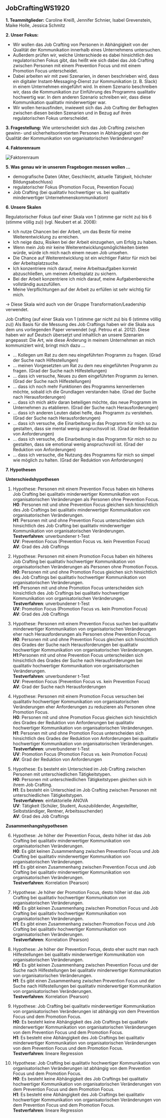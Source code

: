 
## JobCraftingWS1920

**1. Teammitglieder:** Caroline Kreiß, Jennifer Schnier, Isabel Grevenstein, Maike Holle, Jessica Schmitz

**2. Unser Fokus:** 

* Wir wollen das Job Crafting von Personen in Abhängigkeit von der Qualität der Kommunikation innerhalb eines Unternehmens untersuchen.
* Außerdem prüfen wir, welche Unterschiede es dabei hinsichtlich des regulatorischen Fokus gibt, das heißt wie sich dabei das Job Crafting zwischen Personen mit einem Prevention Focus und mit einem Promotion Focus unterscheidet.
* Dabei arbeiten wir mit zwei Szenarien, in denen beschrieben wird, dass ein digitaler Instant-Messaging-Dienst zur Kommunikation (z. B. Slack) in einem Unternehmen eingeführt wird. In einem Szenario beschreiben wir, dass die Kommunikation zur Einführung des Programms qualitativ hochwertig war. In dem anderen Szenario schreiben wir, dass diese Kommunikation qualitativ minderwertiger war. 
* Wir wollen herausfinden, inwieweit sich das Job Crafting der Befragten zwischen diesen beiden Szenarien und in Bezug auf ihren regulatorischen Fokus unterscheidet.

**3. Fragestellung:** Wie unterscheidet sich das Job Crafting zwischen gewinn- und sicherheitsorientierten Personen in Abhängigkeit von der Qualität der Kommunikation von organisatorischen Veränderungen?

**4. Faktorenraum**

![Faktorenraum](https://raw.githubusercontent.com/JessicaS2512/JobCraftingWS1920/master/images/Faktorenraum%20Job%20Crafting.png)

**5. Was genau wir in unserem Fragebogen messen wollen ...**

* demografische Daten (Alter, Geschlecht, aktuelle Tätigkeit, höchster Bildungsabschluss)
* regulatorischer Fokus (Promotion Focus, Prevention Focus)
* Job Crafting (bei qualitativ hochwertiger vs. bei qualitativ minderwertiger Unternehmenskommunikation)

**6. Unsere Skalen**

Regulatorischer Fokus (auf einer Skala von 1 (stimme gar nicht zu) bis 6 (stimme völlig zu)) (vgl. Neubert et al. 2008):

* Ich nutze Chancen bei der Arbeit, um das Beste für meine Weiterentwicklung zu erreichen.
* Ich neige dazu, Risiken bei der Arbeit einzugehen, um Erfolg zu haben.
* Wenn mein Job mir keine Weiterentwicklungsmöglichkeiten bieten würde, würde ich mich nach einem neuen Job umsehen.
* Die Chance auf Weiterentwicklung ist ein wichtiger Faktor für mich bei der Arbeitsplatzsuche.
* Ich konzentriere mich darauf, meine Arbeitsaufgaben korrekt abzuschließen, um meinen Arbeitsplatz zu sichern.
* Bei der Arbeit konzentriere ich mich darauf, meine Aufgabenbereiche vollständig auszufüllen.
* Meine Verpflichtungen auf der Arbeit zu erfüllen ist sehr wichtig für mich.

-> Diese Skala wird auch von der Gruppe Transformation/Leadership verwendet.

Job Crafting (auf einer Skala von 1 (stimme gar nicht zu) bis 6 (stimme völlig zu)) 
Als Basis für die Messung des Job Craftings haben wir die Skala aus dem uns vorliegenden Paper verwendet (vgl. Petrou et al. 2012). Diese haben wir auf Deutsch übersetzt und inhaltlich an unsere Szenarien angepasst:
Die Art, wie diese Änderung in meinem Unternehmen an mich kommuniziert wird, bringt mich dazu ...

* ... Kollegen um Rat zu dem neu eingeführten Programm zu fragen. (Grad der Suche nach Hilfestellungen)
* ... meinen Vorgesetzten um Rat zu dem neu eingeführten Programm zu fragen. (Grad der Suche nach Hilfestellungen)
* ... dass ich versuche, Neues zu dem eingeführten Programm zu lernen. (Grad der Suche nach Hilfestellungen)  
* ... dass ich noch mehr Funktionen des Programms kennenlernen möchte, sobald ich die Grundlagen verstanden habe. (Grad der Suche nach Herausforderungen)
* ... dass ich mich aktiv daran beteiligen möchte, das neue Programm im Unternehmen zu etablieren. (Grad der Suche nach Herausforderungen)
* ... dass ich anderen Leuten dabei helfe, das Programm zu verstehen. (Grad der Suche nach Herausforderungen)  
* ... dass ich versuche, die Einarbeitung in das Programm für mich so zu gestalten, dass sie mental wenig anspruchsvoll ist. (Grad der Reduktion von Anforderungen)
* ... dass ich versuche, die Einarbeitung in das Programm für mich so zu gestalten, dass sie emotional wenig anspruchsvoll ist. (Grad der Reduktion von Anforderungen)
* ... dass ich versuche, die Nutzung des Programms für mich so simpel wie möglich zu halten. (Grad der Reduktion von Anforderungen)

**7. Hypothesen**

**Unterschiedshypothesen**

1. Hypothese: Personen mit einem Prevention Focus haben ein höheres Job Crafting bei qualitativ minderwertiger Kommunikation von organisatorischen Veränderungen als Personen ohne Prevention Focus.  
**H0**: Personen mit und ohne Prevention Focus gleichen sich hinsichtlich des Job Craftings bei qualitativ minderwertiger Kommunikation von organisatorischen Veränderungen.  
**H1**: Personen mit und ohne Prevention Focus unterscheiden sich hinsichtlich des Job Crafting bei qualitativ minderwertiger Kommunikation von organisatorischen Veränderungen.  
**Testverfahren**: unverbundener t-Test  
**UV**: Prevention Focus (Prevention Focus vs. kein Prevention Focus)  
**AV**: Grad des Job Craftings

2. Hypothese: Personen mit einem Promotion Focus haben ein höheres Job Crafting bei qualitativ hochwertiger Kommunikation von organisatorischen Veränderungen als Personen ohne Promotion Focus.  
**H0**: Personen mit und ohne Promotion Focus gleichen sich hinsichtlich des Job Craftings bei qualitativ hochwertiger Kommunikation von organisatorischen Veränderungen.  
**H1**: Personen mit und ohne Promotion Focus unterscheiden sich hinsichtlich des Job Craftings bei qualitativ hochwertiger Kommunikation von organisatorischen Veränderungen.  
**Testverfahren**: unverbundener t-Test  
**UV**: Promotion Focus (Promotion Focus vs. kein Promotion Focus)  
**AV**: Grad des Job Craftings

3. Hypothese: Personen mit einem Prevention Focus suchen bei qualitativ minderwertiger Kommunikation von organisatorischen Veränderungen eher nach Herausforderungen als Personen ohne Prevention Focus.  
**H0**: Personen mit und ohne Prevention Focus gleichen sich hinsichtlich des Grades der Suche nach Herausforderungen bei qualitativ hochwertiger Kommunikation von organisatorischen Veränderungen.  
**H1**:Personen mit und ohne Prevention Focus unterscheiden sich hinsichtlich des Grades der Suche nach Herausforderungen bei qualitativ hochwertiger Kommunikation von organisatorischen Veränderungen.  
**Testverfahren**: unverbundener t-Test  
**UV**: Prevention Focus (Prevention Focus vs. kein Prevention Focus)  
**AV**: Grad der Suche nach Herausforderungen

4. Hypothese: Personen mit einem Promotion Focus versuchen bei qualitativ hochwertiger Kommunikation von organisatorischen Veränderungen eher Anforderungen zu reduzieren als Personen ohne Promotion Focus.  
**H0**: Personen mit und ohne Promotion Focus gleichen sich hinsichtlich des Grades der Reduktion von Anforderungen bei qualitativ hochwertiger Kommunikation von organisatorischen Veränderungen.  
**H1**: Personen mit und ohne Promotion Focus unterscheiden sich hinsichtlich des Grades der Reduktion von Anforderungen bei qualitativ hochwertiger Kommunikation von organisatorischen Veränderungen.  
**Testverfahren**: unverbundener t-Test  
**UV**: Promotion Focus (Promotion Focus vs. kein Promotion Focus)  
**AV**: Grad der Reduktion von Anforderungen

5. Hypothese: Es besteht ein Unterschied im Job Crafting zwischen Personen mit unterschiedlichen Tätigkeitstypen.  
**H0**: Personen mit unterschiedlichen Tätigkeitstypen gleichen sich in ihrem Job Crafting.    
**H1**: Es besteht ein Unterschied im Job Crafting zwischen Personen mit unterschiedlichen Tätigkeitstypen.  
**Testverfahren**: einfaktorielle ANOVA  
**UV**: Tätigkeit (Schüler, Student, Auszubildender, Angestellter, Selbstständiger, Rentner, Arbeitssuchender)  
**AV**: Grad des Job Craftings  

**Zusammenhangshypothesen**

6. Hypothese: Je höher der Prevention Focus, desto höher ist das Job Crafting bei qualitativ minderwertiger Kommunikation von organisatorischen Veränderungen.  
**H0**: Es gibt keinen Zusammenhang zwischen Prevention Focus und Job Crafting bei qualitativ minderwertiger Kommunikation von organisatorischen Veränderungen.  
**H1**: Es gibt einen Zusammenhang zwischen Prevention Focus und Job Crafting bei qualitativ minderwertiger Kommunikation von organisatorischen Veränderungen.  
**Testverfahren**: Korrelation (Pearson)

7. Hypothese: Je höher der Promotion Focus, desto höher ist das Job Crafting bei qualitativ hochwertiger Kommunikation von organisatorischen Veränderungen.  
**H0**: Es gibt keinen Zusammenhang zwischen Promotion Focus und Job Crafting bei qualitativ hochwertiger Kommunikation von organisatorischen Veränderungen.  
**H1**: Es gibt einen Zusammenhang zwischen Promotion Focus und Job Crafting bei qualitativ hochwertiger Kommunikation von organisatorischen Veränderungen.  
**Testverfahren**: Korrelation (Pearson)

8. Hypothese: Je höher der Prevention Focus, desto eher sucht man nach Hilfestellungen bei qualitativ minderwertiger Kommunikation von organisatorischen Veränderungen.  
**H0**: Es gibt keinen Zusammenhang zwischen Prevention Focus und der Suche nach Hilfestellungen bei qualitativ minderwertiger Kommunikation von organisatorischen Veränderungen.  
**H1**: Es gibt einen Zusammenhang zwischen Prevention Focus und der Suche nach Hilfestellungen bei qualitativ minderwertiger Kommunikation von organisatorischen Veränderungen.  
**Testverfahren**: Korrelation (Pearson)

9. Hypothese: Job Crafting bei qualitativ minderwertiger Kommunikation von organisatorischen Veränderungen ist abhängig von dem Prevention Focus und dem Promotion Focus.  
**H0**: Es besteht keine Abhängigkeit des Job Craftings bei qualitativ minderwertiger Kommunikation von organisatorischen Veränderungen von dem Prevention Focus und dem Promotion Focus.  
**H1**: Es besteht eine Abhängigkeit des Job Craftings bei qualitativ minderwertiger Kommunikation von organisatorischen Veränderungen von dem Prevention Focus und dem Promotion Focus.  
**Testverfahren**: lineare Regression

10. Hypothese: Job Crafting bei qualitativ hochwertiger Kommunikation von organisatorischen Veränderungen ist abhängig von dem Prevention Focus und dem Promotion Focus.  
**H0**: Es besteht keine Abhängigkeit des Job Craftings bei qualitativ hochwertiger Kommunikation von organisatorischen Veränderungen von dem Prevention Focus und dem Promotion Focus.  
**H1**: Es besteht eine Abhängigkeit des Job Craftings bei qualitativ hochwertiger Kommunikation von organisatorischen Veränderungen von dem Prevention Focus und dem Promotion Focus.  
**Testverfahren**: lineare Regression